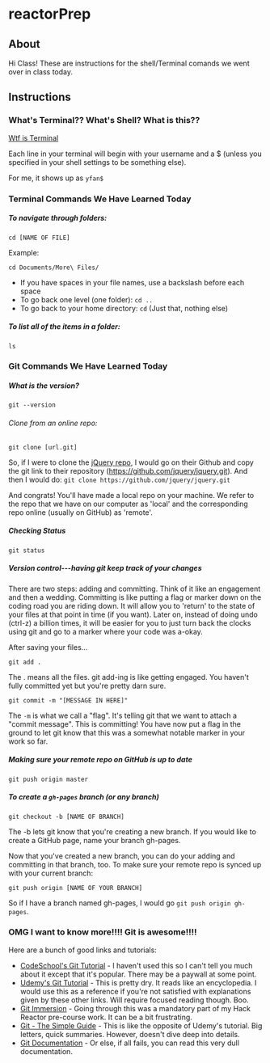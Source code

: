 # reactorPrep

## About
Hi Class! These are instructions for the shell/Terminal comands we went over in class today.

## Instructions

### What's Terminal?? What's Shell? What is this??
[Wtf is Terminal](http://askubuntu.com/questions/38162/what-is-a-terminal-and-how-do-i-open-and-use-it)

Each line in your terminal will begin with your username and a $ (unless you specified in your shell settings to be something else).

For me, it shows up as ```yfan$```

### Terminal Commands We Have Learned Today

##### To  navigate through folders:


```shell
cd [NAME OF FILE]
```

Example:
```shell
cd Documents/More\ Files/
```

* If you have spaces in your file names, use a backslash before each space
* To go back one level (one folder): ```cd ..```
* To go back to your home directory: ```cd```  (Just that, nothing else)

##### To list all of the items in a folder:
```shell
ls
```

### Git Commands We Have Learned Today

##### What is the version?

```shell
git --version
```

###### Clone from an online repo:
```shell
git clone [url.git]
```

So, if I were to clone the [jQuery repo](https://github.com/jquery/jquery), I would go on their Github and copy the git link to their repository (https://github.com/jquery/jquery.git).
And then I would do: ```git clone https://github.com/jquery/jquery.git```

And congrats! You'll have made a local repo on your machine. We refer to the repo that we have on our computer as 'local' and the corresponding repo online (usually on GitHub) as 'remote'.

##### Checking Status
```shell
git status
```

##### Version control---having git keep track of your changes
There are two steps: adding and committing. Think of it like an engagement and then a wedding.
Committing is like putting a flag or marker down on the coding road you are riding down.
It will allow you to 'return' to the state of your files at that point in time (if you want).
Later on, instead of doing undo (ctrl-z) a billion times, it will be easier for you to just turn back the clocks using git and go to a marker where your code was a-okay.

After saving your files...

```shell
git add .
```
The . means all the files. git add-ing is like getting engaged. You haven't fully committed yet but you're pretty darn sure.

```shell
git commit -m "[MESSAGE IN HERE]"
```

The ```-m``` is what we call a "flag". It's telling git that we want to attach a "commit message".
This is committing! You have now put a flag in the ground to let git know that this was a somewhat notable marker in your work so far.

##### Making sure your remote repo on GitHub is up to date

```shell
git push origin master
```

##### To create a ```gh-pages``` branch (or any branch)

```shell
git checkout -b [NAME OF BRANCH]
```
The -b lets git know that you're creating a new branch. If you would like to create a GitHub page, name your branch gh-pages.

Now that you've created a new branch, you can do your adding and committing in that branch, too.
To make sure your remote repo is synced up with your current branch:

```shell
git push origin [NAME OF YOUR BRANCH]
```
So if I have a branch named gh-pages, I would go ```git push origin gh-pages```.

### OMG I want to know more!!!! Git is awesome!!!!
Here are a bunch of good links and tutorials:

* [CodeSchool's Git Tutorial](https://try.github.io/levels/1/challenges/1) - I haven't used this so I can't tell you much about it except that it's popular. There may be a paywall at some point.
* [Udemy's Git Tutorial](https://blog.udemy.com/git-tutorial-a-comprehensive-guide/) - This is pretty dry. It reads like an encyclopedia. I would use this as a reference if you're not satisfied with explanations given by these other links. Will require focused reading though. Boo.
* [Git Immersion](http://gitimmersion.com/) - Going through this was a mandatory part of my Hack Reactor pre-course work. It can be a bit frustrating.
* [Git - The Simple Guide](http://rogerdudler.github.io/git-guide/) - This is like the opposite of Udemy's tutorial. Big letters, quick summaries. However, doesn't dive deep into details.
* [Git Documentation](https://git-scm.com/documentation) - Or else, if all fails, you can read this very dull documentation.
